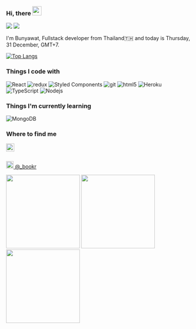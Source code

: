 ### Hi, there <img src="https://media.giphy.com/media/hvRJCLFzcasrR4ia7z/giphy.gif" width="25px">

![](https://komarev.com/ghpvc/?username=bsrisompong&color=green)
![](https://hit.yhype.me/github/profile?user_id=33023239)


I'm Bunyawat, Fullstack developer from Thailand🇹🇭 and today is Thursday, 31 December, GMT+7.

[![Top Langs](https://github-readme-stats.vercel.app/api/top-langs/?username=bsrisompong&langs_count=8)](https://github.com/anuraghazra/github-readme-stats)

<h3>Things I code with</h3>
<p>
<img alt="React" src="https://img.shields.io/badge/-React-45b8d8?style=flat-square&logo=react&logoColor=white" />
  <img alt="redux" src="https://img.shields.io/badge/-Redux-764ABC?style=flat-square&logo=redux&logoColor=white" />
  <img alt="Styled Components" src="https://img.shields.io/badge/-Styled_Components-db7092?style=flat-square&logo=styled-components&logoColor=white" />
  <img alt="git" src="https://img.shields.io/badge/-Git-F05032?style=flat-square&logo=git&logoColor=white" />
  <img alt="html5" src="https://img.shields.io/badge/-HTML5-E34F26?style=flat-square&logo=html5&logoColor=white" />
  <img alt="Heroku" src="https://img.shields.io/badge/-Heroku-430098?style=flat-square&logo=heroku&logoColor=white" />
  <img alt="TypeScript" src="https://img.shields.io/badge/-TypeScript-007ACC?style=flat-square&logo=typescript&logoColor=white" />
  <img alt="Nodejs" src="https://img.shields.io/badge/-Nodejs-43853d?style=flat-square&logo=Node.js&logoColor=white" />
</p>

<h3>Things I'm currently learning </h3>
<p>
  <img alt="MongoDB" src="https://img.shields.io/badge/-MongoDB-13aa52?style=flat-square&logo=mongodb&logoColor=white" />
</p>


<h3>Where to find me</h3>
<a href="https://www.linkedin.com/in/bsrisompong/">
  <img align="left" alt="Abhishek's LinkedIN" width="22px" src="https://raw.githubusercontent.com/peterthehan/peterthehan/master/assets/linkedin.svg" />
</a>
<br></br>
<p><a href="https://www.instagram.com/_bookr/" target="_blank"><img
    src="https://upload.wikimedia.org/wikipedia/commons/thumb/e/e7/Instagram_logo_2016.svg/1024px-Instagram_logo_2016.svg.png"
    width="20" /> @_bookr</a></p>
<p><img  height="200" src="https:&#x2F;&#x2F;scontent-hel3-1.cdninstagram.com&#x2F;v&#x2F;t51.2885-15&#x2F;sh0.08&#x2F;e35&#x2F;p640x640&#x2F;132141022_234798904684087_5412802792327005932_n.jpg?_nc_ht&#x3D;scontent-hel3-1.cdninstagram.com&amp;_nc_cat&#x3D;107&amp;_nc_ohc&#x3D;sJw9JTa3cFMAX_f9xsX&amp;tp&#x3D;1&amp;oh&#x3D;bdcb62f5e0023fa5c49c30cf47302aae&amp;oe&#x3D;601643F2" /> <img height="200" src="https:&#x2F;&#x2F;scontent-hel3-1.cdninstagram.com&#x2F;v&#x2F;t51.2885-15&#x2F;sh0.08&#x2F;e35&#x2F;s640x640&#x2F;131980194_2518341148471182_2252206124813111735_n.jpg?_nc_ht&#x3D;scontent-hel3-1.cdninstagram.com&amp;_nc_cat&#x3D;106&amp;_nc_ohc&#x3D;aJIlyPedOEgAX-J--7M&amp;tp&#x3D;1&amp;oh&#x3D;2616a489f206e4a1fb9236683528029d&amp;oe&#x3D;60167005" /> <img height="200" src="https:&#x2F;&#x2F;scontent-hel3-1.cdninstagram.com&#x2F;v&#x2F;t51.2885-15&#x2F;sh0.08&#x2F;e35&#x2F;s640x640&#x2F;130809529_111653854118262_7617493068951205856_n.jpg?_nc_ht&#x3D;scontent-hel3-1.cdninstagram.com&amp;_nc_cat&#x3D;106&amp;_nc_ohc&#x3D;iST_eWaanacAX-i1Q8g&amp;tp&#x3D;1&amp;oh&#x3D;914403aeaf4906000abf660eedf669b8&amp;oe&#x3D;60171104" /></p>


<!--
**bsrisompong/bsrisompong** is a ✨ _special_ ✨ repository because its `README.md` (this file) appears on your GitHub profile.

Here are some ideas to get you started:

- 🔭 I’m currently working on ...
- 🌱 I’m currently learning ...
- 👯 I’m looking to collaborate on ...
- 🤔 I’m looking for help with ...
- 💬 Ask me about ...
- 📫 How to reach me: ...
- 😄 Pronouns: ...
- ⚡ Fun fact: ...
-->


